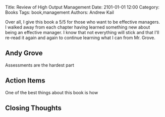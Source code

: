 Title: Review of High Output Management
Date: 2101-01-01 12:00
Category: Books
Tags: book,management
Authors: Andrew Kail


Over all, I give this book a 5/5 for those who want to be effective managers.  I walked away from each chapter having learned something new about being an effective manager.  I know that not everything will stick and that I'll re-read it again and again to continue learning what I can from Mr. Grove.

## Andy Grove



Assessments are the hardest part

## Action Items

One of the best things about this book is how

## Closing Thoughts
